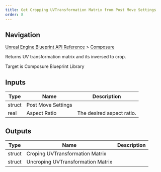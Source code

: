 ```yaml
---
title: Get Cropping UVTransformation Matrix from Post Move Settings
order: 8
---
```

## Navigation

[Unreal Engine Blueprint API Reference](https://dev.epicgames.com/documentation/en-us/unreal-engine/BlueprintAPI) > [Composure](https://dev.epicgames.com/documentation/en-us/unreal-engine/BlueprintAPI/Composure)

Returns UV transformation matrix and its inversed to crop.

Target is Composure Blueprint Library

## Inputs

| Type | Name | Description |
| --- | --- | --- |
| struct | Post Move Settings |  |
| real | Aspect Ratio | The desired aspect ratio. |

## Outputs

| Type | Name | Description |
| --- | --- | --- |
| struct | Croping UVTransformation Matrix |  |
| struct | Uncroping UVTransformation Matrix |  |
